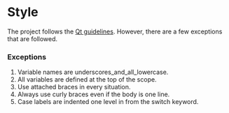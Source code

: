 # Style
The project follows the [Qt guidelines](https://wiki.qt.io/Qt_Coding_Style). However, there are a few
exceptions that are followed.

### Exceptions
1. Variable names are underscores_and_all_lowercase.
2. All variables are defined at the top of the scope.
3. Use attached braces in every situation.
4. Always use curly braces even if the body is one line.
5. Case labels are indented one level in from the switch keyword.

